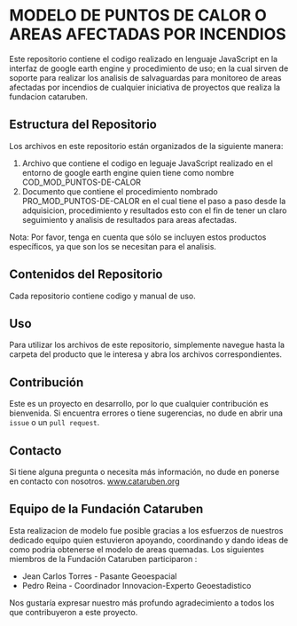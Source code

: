 # MODELO DE PUNTOS DE CALOR O AREAS AFECTADAS POR INCENDIOS

Este repositorio contiene el codigo realizado en lenguaje JavaScript en la interfaz de google earth engine y procedimiento de uso; en la cual sirven de soporte para realizar los analisis de salvaguardas para monitoreo de areas afectadas por incendios de cualquier iniciativa de proyectos que realiza la fundacion cataruben.

## Estructura del Repositorio

Los archivos en este repositorio están organizados de la siguiente manera:
1) Archivo que contiene el codigo en leguaje JavaScript realizado en el entorno de google earth engine quien tiene como nombre COD_MOD_PUNTOS-DE-CALOR
2) Documento que contiene el procedimiento nombrado PRO_MOD_PUNTOS-DE-CALOR en el cual tiene el paso a paso desde la adquisicion, procedimiento y resultados esto con el fin de tener un claro seguimiento y analisis de resultados para areas afectadas.

Nota: Por favor, tenga en cuenta que sólo se incluyen estos productos específicos, ya que son los se necesitan para el analisis.

## Contenidos del Repositorio

Cada repositorio contiene codigo y manual de uso.

## Uso

Para utilizar los archivos de este repositorio, simplemente navegue hasta la carpeta del producto que le interesa y abra los archivos correspondientes. 

## Contribución

Este es un proyecto en desarrollo, por lo que cualquier contribución es bienvenida. Si encuentra errores o tiene sugerencias, no dude en abrir una `issue` o un `pull request`.

## Contacto

Si tiene alguna pregunta o necesita más información, no dude en ponerse en contacto con nosotros.
www.cataruben.org

## Equipo de la Fundación Cataruben

Esta realizacion de modelo fue posible gracias a los esfuerzos de nuestros dedicado equipo quien estuvieron apoyando, coordinando y dando ideas de como podria obtenerse el modelo de areas quemadas. Los siguientes miembros de la Fundación Cataruben participaron :


- Jean Carlos Torres - Pasante Geoespacial
- Pedro Reina - Coordinador Innovacion-Experto Geoestadistico

Nos gustaría expresar nuestro más profundo agradecimiento a todos los que contribuyeron a este proyecto.
